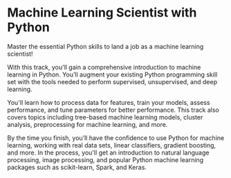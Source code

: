 # Machine Learning Scientist with Python

Master the essential Python skills to land a job as a machine learning scientist!

With this track, you'll gain a comprehensive introduction to machine learning in Python. You’ll augment your existing Python programming skill set with the tools needed to perform supervised, unsupervised, and deep learning.

You'll learn how to process data for features, train your models, assess performance, and tune parameters for better performance. This track also covers topics including tree-based machine learning models, cluster analysis, preprocessing for machine learning, and more.

By the time you finish, you’ll have the confidence to use Python for machine learning, working with real data sets, linear classifiers, gradient boosting, and more. In the process, you'll get an introduction to natural language processing, image processing, and popular Python machine learning packages such as scikit-learn, Spark, and Keras.